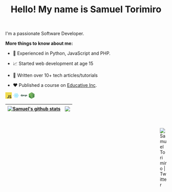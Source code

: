 
<h1 align="center">Hello! My name is Samuel Torimiro</h1>

<br />

I'm a passionate Software Developer.

**More things to know about me:**

- 💼 Experienced in Python, JavaScript and PHP.

- 📈 Started web development at age 15

- 💬 Written over 10+ tech articles/tutorials

- ❤️ Published a course on [Educative Inc](https://www.educative.io/courses/building-robust-applications-test-driven-development-django).

<code><img height="20" alt="javascript" src="https://raw.githubusercontent.com/github/explore/80688e429a7d4ef2fca1e82350fe8e3517d3494d/topics/javascript/javascript.png"></code>
<code><img height="20" alt="react" src="https://raw.githubusercontent.com/github/explore/80688e429a7d4ef2fca1e82350fe8e3517d3494d/topics/react/react.png"></code>
<code><img height="20" alt="django" src="https://raw.githubusercontent.com/github/explore/5c058a388828bb5fde0bcafd4bc867b5bb3f26f3/topics/django/django.png"></code>
<code><img height="20" alt="nodejs" src="https://raw.githubusercontent.com/github/explore/80688e429a7d4ef2fca1e82350fe8e3517d3494d/topics/nodejs/nodejs.png"></code>    


| <a href="https://github.com/Samuel-2626/github-readme-stats"><img align="center" src="https://github-readme-stats.vercel.app/api?username=Samuel-2626&show_icons=true&include_all_commits=true&theme=buefy&hide_border=true" alt="Samuel's github stats" /></a> | <a href="https://github.com/Samuel-2626/github-readme-stats"><img align="center" src="https://github-readme-stats.vercel.app/api/top-langs/?username=Samuel-2626&layout=compact&theme=buefy&hide_border=true" /></a> |
| ------------- | ------------- |


<br />
<br />

<a href="https://twitter.com/SamuelTorimiro4">
  <img align="right" alt="Samuel Torimiro | Twitter" width="21px" src="https://raw.githubusercontent.com/anuraghazra/anuraghazra/master/assets/twitter.svg" />
</a>
